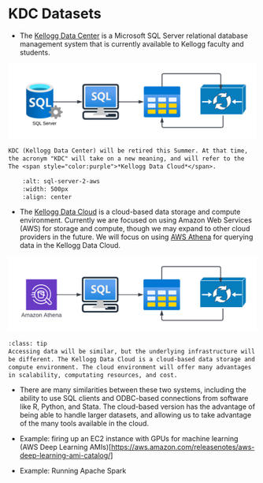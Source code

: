 # KDC Datasets

*  The [Kellogg Data Center](https://www.kellogg.northwestern.edu/research-support/computing/kellogg-data-center.aspx) is a Microsoft SQL Server relational database management system that is currently available to Kellogg faculty and students.

![Data Workflow](images/data-pipeline-sql-server.png)

```{warning}
KDC (Kellogg Data Center) will be retired this Summer. At that time, the acronym "KDC" will take on a new meaning, and will refer to the The <span style="color:purple">*Kellogg Data Cloud*</span>.
```

```{image} ./images/sql-server-2-aws.png
    :alt: sql-server-2-aws
    :width: 500px
    :align: center
```


*  The [Kellogg Data Cloud](https://nu-sso.awsapps.com/start/#/) is a cloud-based data storage and compute environment. Currently we are focused on using Amazon Web Services (AWS) for storage and compute, though we may expand to other cloud providers in the future. We will focus on using [AWS Athena](https://docs.aws.amazon.com/athena/latest/ug/what-is.html) for querying data in the Kellogg Data Cloud.

![Data Workflow](images/data-pipeline-aws.png)

```{admonition} How does this change things?
:class: tip
Accessing data will be similar, but the underlying infrastructure will be different. The Kellogg Data Cloud is a cloud-based data storage and compute environment. The cloud environment will offer many advantages in scalability, computating resources, and cost.
```

* There are many similarities between these two systems, including the ability to use SQL clients and ODBC-based connections from software like R, Python, and Stata. The cloud-based version has the advantage of being able to handle larger datasets, and allowing us to take advantage of the many tools available in the cloud.

* Example: firing up an EC2 instance with GPUs for machine learning (AWS Deep Learning AMIs)[https://aws.amazon.com/releasenotes/aws-deep-learning-ami-catalog/]
* Example: Running Apache Spark
